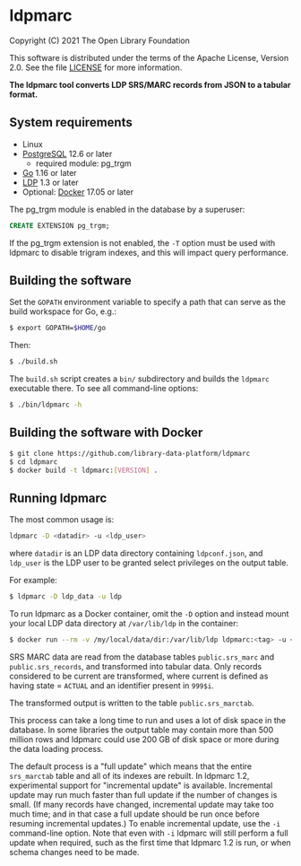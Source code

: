 ldpmarc
=======

Copyright (C) 2021 The Open Library Foundation  

This software is distributed under the terms of the Apache License, 
Version 2.0.  See the file [LICENSE](LICENSE) for more information.


__The ldpmarc tool converts LDP SRS/MARC records from JSON to a 
tabular format.__


System requirements
-------------------

* Linux
* [PostgreSQL](https://www.postgresql.org/) 12.6 or later
  * required module: pg_trgm
* [Go](https://golang.org/) 1.16 or later
* [LDP](https://github.com/library-data-platform/ldp) 1.3 or later
* Optional: [Docker](https://docker.com) 17.05 or later

The pg_trgm module is enabled in the database by a superuser:

```sql
CREATE EXTENSION pg_trgm;
```

If the pg_trgm extension is not enabled, the `-T` option must be used
with ldpmarc to disable trigram indexes, and this will impact query
performance.


Building the software
---------------------

Set the `GOPATH` environment variable to specify a path that can serve 
as the build workspace for Go, e.g.:

```bash
$ export GOPATH=$HOME/go
```

Then:

```bash
$ ./build.sh
```

The `build.sh` script creates a `bin/` subdirectory and builds the
`ldpmarc` executable there.  To see all command-line options:

```bash
$ ./bin/ldpmarc -h
```


Building the software with Docker
---------------------------------

```bash
$ git clone https://github.com/library-data-platform/ldpmarc
$ cd ldpmarc
$ docker build -t ldpmarc:[VERSION] . 
```


Running ldpmarc
---------------

The most common usage is:

```bash
ldpmarc -D <datadir> -u <ldp_user>
```

where `datadir` is an LDP data directory containing `ldpconf.json`,
and `ldp_user` is the LDP user to be granted select privileges on the
output table.

For example:

```bash
$ ldpmarc -D ldp_data -u ldp
```

To run ldpmarc as a Docker container, omit the `-D` option and instead
mount your local LDP data directory at `/var/lib/ldp` in the
container:

```bash
$ docker run --rm -v /my/local/data/dir:/var/lib/ldp ldpmarc:<tag> -u <ldp_user>
```

SRS MARC data are read from the database tables `public.srs_marc` and
`public.srs_records`, and transformed into tabular data.  Only records
considered to be current are transformed, where current is defined as
having state = `ACTUAL` and an identifier present in `999$i`.

The transformed output is written to the table `public.srs_marctab`.

This process can take a long time to run and uses a lot of disk space
in the database.  In some libraries the output table may contain more
than 500 million rows and ldpmarc could use 200 GB of disk space or
more during the data loading process.

The default process is a "full update" which means that the entire
`srs_marctab` table and all of its indexes are rebuilt.  In ldpmarc
1.2, experimental support for "incremental update" is available.
Incremental update may run much faster than full update if the number
of changes is small.  (If many records have changed, incremental
update may take too much time; and in that case a full update should
be run once before resuming incremental updates.)  To enable
incremental update, use the `-i` command-line option.  Note that even
with `-i` ldpmarc will still perform a full update when required, such
as the first time that ldpmarc 1.2 is run, or when schema changes need
to be made.


